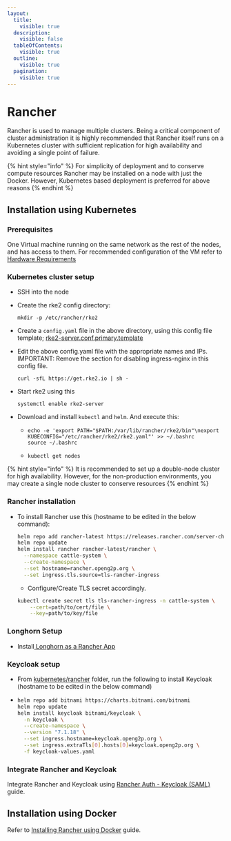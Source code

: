 ```yaml
---
layout:
  title:
    visible: true
  description:
    visible: false
  tableOfContents:
    visible: true
  outline:
    visible: true
  pagination:
    visible: true
---
```


# Rancher

Rancher is used to manage multiple clusters. Being a critical component of cluster administration it is highly recommended that Rancher itself runs on a Kubernetes cluster with sufficient replication for high availability and avoiding a single point of failure.

{% hint style="info" %}
For simplicity of deployment and to conserve compute resources Rancher may be installed on a node with just the Docker. However, Kubernetes based deployment is preferred for above reasons
{% endhint %}

## Installation using Kubernetes

### Prerequisites

One Virtual machine running on the same network as the rest of the nodes, and has access to them. For recommended configuration of the VM refer to [Hardware Requirements](../k8s-cluster-requirements.md)

### Kubernetes cluster setup

* SSH into the node
*   Create the rke2 config directory:

    ```
    mkdir -p /etc/rancher/rke2
    ```
* Create a `config.yaml` file in the above directory, using this config file template; [rke2-server.conf.primary.template](https://github.com/OpenG2P/openg2p-deployment/blob/main/kubernetes/rke2/rke2-server.conf.primary.template)
*   Edit the above config.yaml file with the appropriate names and IPs. IMPORTANT: Remove the section for disabling ingress-nginx in this config file.

    ```
    curl -sfL https://get.rke2.io | sh -
    ```
*   Start rke2 using this

    ```
    systemctl enable rke2-server
    ```
* Download and install `kubectl` and `helm`. And execute this:&#x20;
  * ```
    echo -e 'export PATH="$PATH:/var/lib/rancher/rke2/bin"\nexport KUBECONFIG="/etc/rancher/rke2/rke2.yaml"' >> ~/.bashrc
    source ~/.bashrc
    ```
  * ```
    kubectl get nodes
    ```

{% hint style="info" %}
It is recommended to set up a double-node cluster for high availability. However, for the non-production environments, you may create a single node cluster to conserve resources
{% endhint %}

### Rancher installation

*   To install Rancher use this (hostname to be edited in the below command):

    ```bash
    helm repo add rancher-latest https://releases.rancher.com/server-charts/latest
    helm repo update
    helm install rancher rancher-latest/rancher \
      --namespace cattle-system \
      --create-namespace \
      --set hostname=rancher.openg2p.org \
      --set ingress.tls.source=tls-rancher-ingress
    ```

    * Configure/Create TLS secret accordingly.

    ```bash
    kubectl create secret tls tls-rancher-ingress -n cattle-system \
        --cert=path/to/cert/file \
        --key=path/to/key/file
    ```

### Longhorn Setup

* Install[ Longhorn as a Rancher App](https://longhorn.io/docs/1.3.2/deploy/install/install-with-rancher/)

### Keycloak setup

* From [kubernetes/rancher](https://github.com/OpenG2P/openg2p-deployment/tree/main/kubernetes/rancher) folder, run the following to install Keycloak (hostname to be edited in the below command)
* ```bash
  helm repo add bitnami https://charts.bitnami.com/bitnami
  helm repo update
  helm install keycloak bitnami/keycloak \
    -n keycloak \
    --create-namespace \
    --version "7.1.18" \
    --set ingress.hostname=keycloak.openg2p.org \
    --set ingress.extraTls[0].hosts[0]=keycloak.openg2p.org \
    -f keycloak-values.yaml
  ```

### Integrate Rancher and Keycloak

Integrate Rancher and Keycloak using [Rancher Auth - Keycloak (SAML)](https://docs.ranchermanager.rancher.io/how-to-guides/new-user-guides/authentication-permissions-and-global-configuration/authentication-config/configure-keycloak-saml) guide.

## Installation using Docker

Refer to [Installing Rancher using Docker](https://ranchermanager.docs.rancher.com/getting-started/installation-and-upgrade/other-installation-methods/rancher-on-a-single-node-with-docker) guide.
